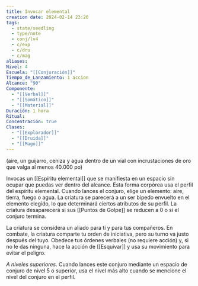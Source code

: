 ```yaml
---
title: Invocar elemental
creation date: 2024-02-14 23:20
tags:
  - state/seedling
  - type/note
  - conj/lv4
  - c/exp
  - c/dru
  - c/mag
aliases: 
Nivel: 4
Escuela: "[[Conjuración]]"
Tiempo_de_Lanzamiento: 1 accion
Alcance: "90"
Componente:
  - "[[Verbal]]"
  - "[[Somático]]"
  - "[[Material]]"
Duración: 1 hora
Ritual: 
Concentración: true
Clases:
  - "[[Explorador]]"
  - "[[Druida]]"
  - "[[Mago]]"
---
```

(aire, un guijarro, ceniza y agua dentro de un vial con incrustaciones de oro que valga al menos 40.000 po)

Invocas un [[Espíritu elemental]] que se manifiesta en un espacio sin ocupar que puedas ver dentro del alcance. Esta forma corpórea usa el perfil del espíritu elemental.
Cuando lances el conjuro, elige un elemento: aire, tierra, fuego o agua. La criatura se parecerá a un ser bípedo envuelto en el elemento elegido, lo que determinará ciertos atributos de su perfil. La
criatura desaparecerá si sus [[Puntos de Golpe]] se reducen a 0 o si el conjuro termina.

La criatura se considera un aliado para ti y para tus compañeros. En combate, la criatura comparte tu orden de iniciativa, pero su turno va justo después del tuyo. Obedece tus órdenes verbales (no requiere acción) y, si no le das ninguna, hace la acción de [[Esquivar]] y usa su movimiento para evitar el peligro.

*A niveles superiores*. Cuando lances este conjuro mediante un espacio de conjuro de nivel 5 o
superior, usa el nivel más alto cuando se mencione el nivel del conjuro en el perfil.
